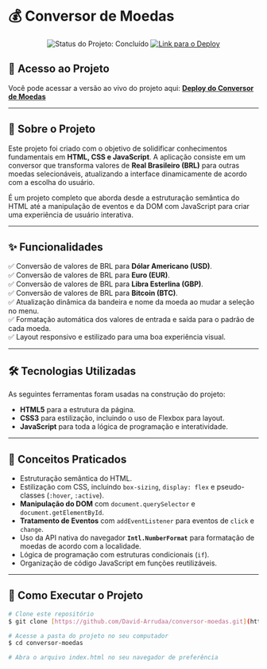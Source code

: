 # 💰 Conversor de Moedas

<p align="center">
  <img src="https://img.shields.io/badge/status-conclu%C3%ADdo-brightgreen" alt="Status do Projeto: Concluído">
  <a href="https://david-arrudaa.github.io/conversor-moedas/">
    <img src="https://img.shields.io/badge/deploy-online-brightgreen" alt="Link para o Deploy">
  </a>
</p>

## 🚀 Acesso ao Projeto

Você pode acessar a versão ao vivo do projeto aqui: **[Deploy do Conversor de Moedas](https://david-arrudaa.github.io/conversor-moedas/)**

---

## 📖 Sobre o Projeto

Este projeto foi criado com o objetivo de solidificar conhecimentos fundamentais em **HTML, CSS e JavaScript**. A aplicação consiste em um conversor que transforma valores de **Real Brasileiro (BRL)** para outras moedas selecionáveis, atualizando a interface dinamicamente de acordo com a escolha do usuário.

É um projeto completo que aborda desde a estruturação semântica do HTML até a manipulação de eventos e da DOM com JavaScript para criar uma experiência de usuário interativa.

---

## ✨ Funcionalidades

✅ Conversão de valores de BRL para **Dólar Americano (USD)**.  
✅ Conversão de valores de BRL para **Euro (EUR)**.  
✅ Conversão de valores de BRL para **Libra Esterlina (GBP)**.  
✅ Conversão de valores de BRL para **Bitcoin (BTC)**.  
✅ Atualização dinâmica da bandeira e nome da moeda ao mudar a seleção no menu.  
✅ Formatação automática dos valores de entrada e saída para o padrão de cada moeda.  
✅ Layout responsivo e estilizado para uma boa experiência visual.

---

## 🛠️ Tecnologias Utilizadas

As seguintes ferramentas foram usadas na construção do projeto:

-   **HTML5** para a estrutura da página.
-   **CSS3** para estilização, incluindo o uso de Flexbox para layout.
-   **JavaScript** para toda a lógica de programação e interatividade.

---

## 🧠 Conceitos Praticados

-   Estruturação semântica do HTML.
-   Estilização com CSS, incluindo `box-sizing`, `display: flex` e pseudo-classes (`:hover`, `:active`).
-   **Manipulação do DOM** com `document.querySelector` e `document.getElementById`.
-   **Tratamento de Eventos** com `addEventListener` para eventos de `click` e `change`.
-   Uso da API nativa do navegador **`Intl.NumberFormat`** para formatação de moedas de acordo com a localidade.
-   Lógica de programação com estruturas condicionais (`if`).
-   Organização de código JavaScript em funções reutilizáveis.

---

## 🚀 Como Executar o Projeto

```bash
# Clone este repositório
$ git clone [https://github.com/David-Arrudaa/conversor-moedas.git](https://github.com/David-Arrudaa/conversor-moedas.git)

# Acesse a pasta do projeto no seu computador
$ cd conversor-moedas

# Abra o arquivo index.html no seu navegador de preferência
